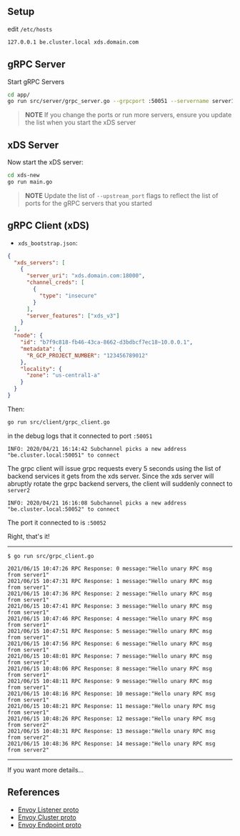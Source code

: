 ## Setup

edit `/etc/hosts`

```bash
127.0.0.1 be.cluster.local xds.domain.com
```

## gRPC Server

Start gRPC Servers

```bash
cd app/
go run src/server/grpc_server.go --grpcport :50051 --servername server1
```

> **NOTE** If you change the ports or run more servers, ensure you update the list when you start the xDS server

## xDS Server

Now start the xDS server:

```bash
cd xds-new
go run main.go 
```

> **NOTE** Update the list of `--upstream_port` flags to reflect the list of ports for the gRPC servers that you started


## gRPC Client (xDS)
- `xds_bootstrap.json`:
```json
{
  "xds_servers": [
    {
      "server_uri": "xds.domain.com:18000",
      "channel_creds": [
        {
          "type": "insecure"
        }
      ],
      "server_features": ["xds_v3"]     
    }
  ],
  "node": {
    "id": "b7f9c818-fb46-43ca-8662-d3bdbcf7ec18~10.0.0.1",
    "metadata": {
      "R_GCP_PROJECT_NUMBER": "123456789012"
    },
    "locality": {
      "zone": "us-central1-a"
    }
  }
}
```

Then:

```bash
go run src/client/grpc_client.go
```

in the debug logs that it connected to port `:50051`

```console
INFO: 2020/04/21 16:14:42 Subchannel picks a new address "be.cluster.local:50051" to connect
```

The grpc client will issue grpc requests every 5 seconds using the list of backend services it gets from the xds server.
Since the xds server will abruptly rotate the grpc backend servers, the client will suddenly connect to `server2`

```console
INFO: 2020/04/21 16:16:08 Subchannel picks a new address "be.cluster.local:50052" to connect
```

The port it connected to is `:50052`

Right, that's it!

---

```log
$ go run src/grpc_client.go 

2021/06/15 10:47:26 RPC Response: 0 message:"Hello unary RPC msg   from server1" 
2021/06/15 10:47:31 RPC Response: 1 message:"Hello unary RPC msg   from server1" 
2021/06/15 10:47:36 RPC Response: 2 message:"Hello unary RPC msg   from server1" 
2021/06/15 10:47:41 RPC Response: 3 message:"Hello unary RPC msg   from server1" 
2021/06/15 10:47:46 RPC Response: 4 message:"Hello unary RPC msg   from server1" 
2021/06/15 10:47:51 RPC Response: 5 message:"Hello unary RPC msg   from server1" 
2021/06/15 10:47:56 RPC Response: 6 message:"Hello unary RPC msg   from server1" 
2021/06/15 10:48:01 RPC Response: 7 message:"Hello unary RPC msg   from server1" 
2021/06/15 10:48:06 RPC Response: 8 message:"Hello unary RPC msg   from server1" 
2021/06/15 10:48:11 RPC Response: 9 message:"Hello unary RPC msg   from server1" 
2021/06/15 10:48:16 RPC Response: 10 message:"Hello unary RPC msg   from server1" 
2021/06/15 10:48:21 RPC Response: 11 message:"Hello unary RPC msg   from server1" 
2021/06/15 10:48:26 RPC Response: 12 message:"Hello unary RPC msg   from server2"  
2021/06/15 10:48:31 RPC Response: 13 message:"Hello unary RPC msg   from server2" 
2021/06/15 10:48:36 RPC Response: 14 message:"Hello unary RPC msg   from server2" 
```

---

If you want more details...

## References

- [Envoy Listener proto](https://www.envoyproxy.io/docs/envoy/latest/api-v2/api/v2/listener.proto)
- [Envoy Cluster proto](https://www.envoyproxy.io/docs/envoy/latest/api-v2/api/v2/cluster.proto)
- [Envoy Endpoint proto](https://www.envoyproxy.io/docs/envoy/latest/api-v2/api/v2/endpoint.proto)

